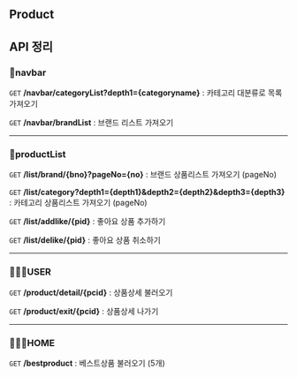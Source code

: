 ## Product

## API 정리



### 🧾navbar

`GET` **/navbar/categoryList?depth1={categoryname}** : 카테고리 대분류로 목록 가져오기

`GET` **/navbar/brandList** : 브랜드 리스트 가져오기

-----------------------------------------

### 🧾productList

`GET` **/list/brand/{bno}?pageNo={no}** : 브랜드 상품리스트 가져오기 (pageNo)

`GET` **/list/category?depth1={depth1}&depth2={depth2}&depth3={depth3}** : 카테고리 상품리스트 가져오기 (pageNo)

`GET` **/list/addlike/{pid}** : 좋아요 상품 추가하기

`GET` **/list/delike/{pid}** : 좋아요 상품 취소하기

-----------------------------------------

### 👨‍👩‍👧USER


`GET` **/product/detail/{pcid}** : 상품상세 불러오기

`GET` **/product/exit/{pcid}** : 상품상세 나가기

-----------------------------------------

### 👨‍👩‍👧HOME


`GET` **/bestproduct** : 베스트상품 불러오기 (5개)

